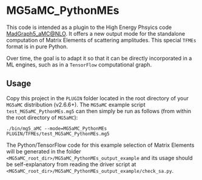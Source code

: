 # MG5aMC_PythonMEs

This code is intended as a plugin to the High Energy Phsyics code [MadGraph5_aMC@NLO](https://launchpad.net/madgraph5).
It offers a new output mode for the standalone computation of Matrix Elements of scattering amplitudes. This special `TFMEs` format is in pure Python.

Over time, the goal is to adapt it so that it can be directly incorporated in a ML engines, such as in a `TensorFlow` computational graph.

## Usage

Copy this project in the `PLUGIN` folder located in the root directory of your `MG5aMC` distribution (v2.6.6+).
The `MG5aMC` example script `test_MG5aMC_PythonMEs.mg5` can then simply be run as follows (from within the root directory of `MG5aMC`):
```
./bin/mg5_aMC --mode=MG5aMC_PythonMEs PLUGIN/TFMEs/test_MG5aMC_PythonMEs.mg5
```
The Python/TensorFlow code for this example selection of Matrix Elements will be generated in the folder `<MG5aMC_root_dir>/MG5aMC_PythonMEs_output_example` and its usage should be self-explanatory from reading the driver script at `<MG5aMC_root_dir>/MG5aMC_PythonMEs_output_example/check_sa.py`.
